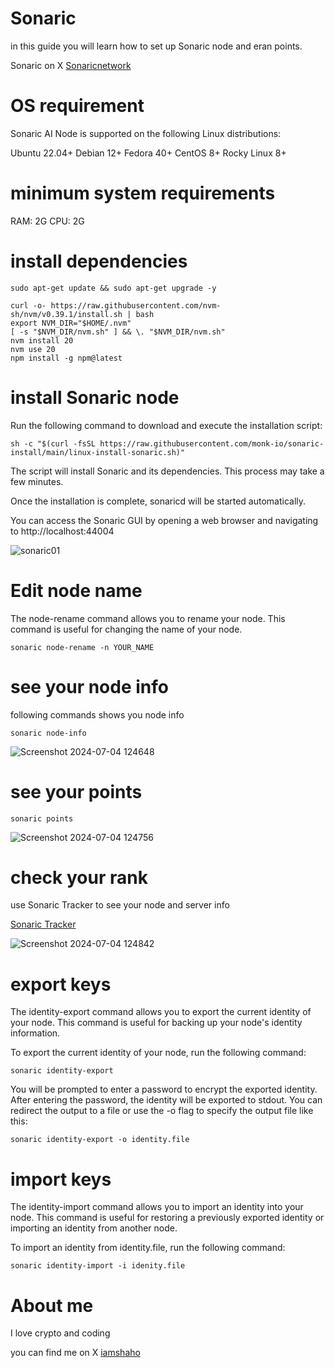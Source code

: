 # Sonaric
in this guide you will learn how to set up Sonaric node and eran points.

Sonaric on X [Sonaricnetwork](https://x.com/SonaricNetwork)

# OS requirement
Sonaric AI Node is supported on the following Linux distributions:

Ubuntu 22.04+
Debian 12+
Fedora 40+
CentOS 8+
Rocky Linux 8+

# minimum system requirements

RAM: 2G
CPU: 2G

# install dependencies
```
sudo apt-get update && sudo apt-get upgrade -y
```
```
curl -o- https://raw.githubusercontent.com/nvm-sh/nvm/v0.39.1/install.sh | bash
export NVM_DIR="$HOME/.nvm"
[ -s "$NVM_DIR/nvm.sh" ] && \. "$NVM_DIR/nvm.sh"
nvm install 20
nvm use 20
npm install -g npm@latest
```
# install Sonaric node
Run the following command to download and execute the installation script:
```
sh -c "$(curl -fsSL https://raw.githubusercontent.com/monk-io/sonaric-install/main/linux-install-sonaric.sh)"
```
The script will install Sonaric and its dependencies. This process may take a few minutes.

Once the installation is complete, sonaricd will be started automatically.

You can access the Sonaric GUI by opening a web browser and navigating to http://localhost:44004

![sonaric01](https://github.com/Theshaho/Sonaric/assets/25084190/f5966033-e009-4f5d-a729-8a70fa81b27c)

# Edit node name
The node-rename command allows you to rename your node. This command is useful for changing the name of your node.
```
sonaric node-rename -n YOUR_NAME
```
# see your node info
following commands shows you node info
```
sonaric node-info
```
![Screenshot 2024-07-04 124648](https://github.com/Theshaho/Sonaric/assets/25084190/9cb5cf79-a50d-4582-b3a2-69c2256ba3ac)

# see your points
```
sonaric points
```
![Screenshot 2024-07-04 124756](https://github.com/Theshaho/Sonaric/assets/25084190/bd7df654-5ec3-423a-b706-3380f5dddceb)

# check your rank
use  Sonaric Tracker to see your node and server info

[Sonaric Tracker](https://tracker.sonaric.xyz/)

![Screenshot 2024-07-04 124842](https://github.com/Theshaho/Sonaric/assets/25084190/154ff003-04ba-4acb-a52a-51500cecd96d)

# export keys
The identity-export command allows you to export the current identity of your node. This command is useful for backing up your node's identity information.

To export the current identity of your node, run the following command:
```
sonaric identity-export
```
You will be prompted to enter a password to encrypt the exported identity. After entering the password, the identity will be exported to stdout. You can redirect the output to a file or use the -o flag to specify the output file like this:
```
sonaric identity-export -o identity.file
```
# import keys
The identity-import command allows you to import an identity into your node. This command is useful for restoring a previously exported identity or importing an identity from another node.

To import an identity from identity.file, run the following command:
```
sonaric identity-import -i idenity.file
```

# About me
I love crypto and coding

you can find me on X [iamshaho](https://x.com/iamshaho) 

